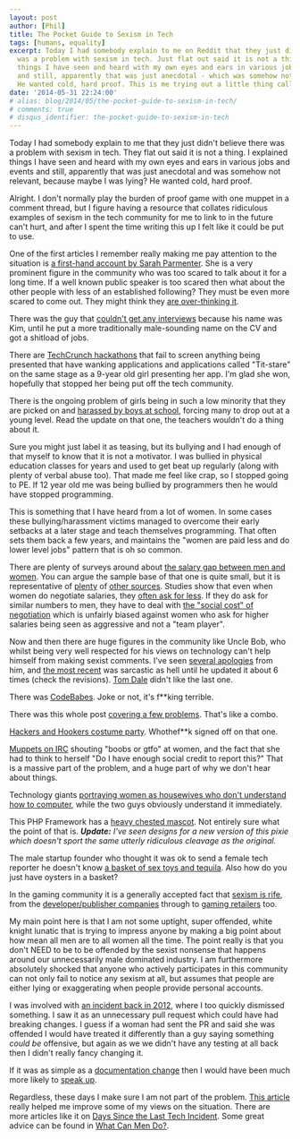 ```yaml
---
layout: post
author: [Phil]
title: The Pocket Guide to Sexism in Tech
tags: [humans, equality]
excerpt: Today I had somebody explain to me on Reddit that they just didn't believe there
  was a problem with sexism in tech. Just flat out said it is not a thing. I explained
  things I have seen and heard with my own eyes and ears in various jobs and events
  and still, apparently that was just anecdotal - which was somehow not relevant.
  He wanted cold, hard proof. This is me trying out a little thing called Google.
date: '2014-05-31 22:24:00'
# alias: blog/2014/05/the-pocket-guide-to-sexism-in-tech/
# comments: true
# disqus_identifier: the-pocket-guide-to-sexism-in-tech
---
```


Today I had somebody explain to me that they just didn't believe there was a problem with sexism in tech. They flat out said it is not a thing. I explained things I have seen and heard with my own eyes and ears in various jobs and events and still, apparently that was just anecdotal and was somehow not relevant, because maybe I was lying? He wanted cold, hard proof.

Alright. I don't normally play the burden of proof game with one muppet in a comment thread, but I figure having a resource that collates ridiculous examples of sexism in the tech community for me to link to in the future can't hurt, and after I spent the time writing this up I felt like it could be put to use.

One of the first articles I remember really making me pay attention to the situation is [a first-hand account by Sarah Parmenter](http://www.sazzy.co.uk/speaking-up/). She is a very prominent figure in the community who was too scared to talk about it for a long time. If a well known public speaker is too scared then what about the other people with less of an established following? They must be even more scared to come out. They might think they [are over-thinking it](http://juliepagano.tumblr.com/post/62034537968/i-think-im-in-an-emotionally-abusive-relationship-with).

There was the guy that [couldn't get any interviews](http://whatwouldkingleonidasdo.tumblr.com/post/54989171152/how-i-discovered-gender-discrimination) because his name was Kim, until he put a more traditionally male-sounding name on the CV and got a shitload of jobs.

There are [TechCrunch hackathons](http://www.theguardian.com/commentisfree/2013/sep/09/titstare-app-women-tech-sexism) that fail to screen anything being presented that have wanking applications and applications called "Tit-stare" on the same stage as a 9-year old girl presenting her app. I'm glad she won, hopefully that stopped her being put off the tech community.

There is the ongoing problem of girls being in such a low minority that they are picked on and [harassed by boys at school](https://www.usenix.org/blog/my-daughters-high-school-programming-teacher), forcing many to drop out at a young level. Read the update on that one, the teachers wouldn't do a thing about it.

Sure you might just label it as teasing, but its bullying and I had enough of that myself to know that it is not a motivator. I was bullied in physical education classes for years and used to get beat up regularly (along with plenty of verbal abuse too). That made me feel like crap, so I stopped going to PE. If 12 year old me was being bullied by programmers then he would have stopped programming.

This is something that I have heard from a lot of women. In some cases these bullying/harassment victims managed to overcome their early setbacks at a later stage and teach themselves programming. That often sets them back a few years, and maintains the "women are paid less and do lower level jobs" pattern that is oh so common.

There are plenty of surveys around about [the salary gap between men and women](http://www.drdobbs.com/architecture-and-design/2014-developer-salary-survey/240168195?pgno=6). You can argue the sample base of that one is quite small, but it is representative of [plenty](http://geekfeminism.wikia.com/wiki/FLOSS) of [other sources](http://geekfeminism.wikia.com/wiki/Technology_industry). Studies show that even when women do negotiate salaries, they [often ask for less](http://www.npr.org/blogs/money/2014/04/08/300290240/why-women-dont-ask-for-more-money). If they do ask for similar numbers to men, they have to deal with [the "social cost" of negotiation](http://blogs.hbr.org/2014/06/why-women-dont-negotiate-their-job-offers/) which is unfairly biased against women who ask for higher salaries being seen as aggressive and not a "team player".

Now and then there are huge figures in the community like Uncle Bob, who whilst being very well respected for his views on technology can't help himself from making sexist comments. I've seen [several apologies](https://gist.github.com/unclebob/2508746) from him, and [the most recent](https://gist.github.com/unclebob/2abcce451bafeab421f2) was sarcastic as hell until he updated it about 6 times (check the revisions). [Tom Dale](https://twitter.com/tomdale/status/465526826576916481) didn't like the last one.

There was [CodeBabes](https://codebabes.com). Joke or not, it's f**king terrible.

There was this whole post [covering a few problems](http://www.businessinsider.com/sexism-in-tech-on-secret-2014-5). That's like a combo.

[Hackers and Hookers costume party](https://www.eventbrite.com/e/hackers-hookers-costume-party-techies-entrepreneurs-tickets-8938393977). Whothef**k signed off on that one.

[Muppets on IRC](https://lindseykuper.livejournal.com/418854.html) shouting "boobs or gtfo" at women, and the fact that she had to think to herself "Do I have enough social credit to report this?" That is a massive part of the problem, and a huge part of why we don't hear about things.

Technology giants [portraying women as housewives who don't understand how to computer](http://programmersbeingdicks.tumblr.com/post/59106824903/samsungs-new-ad-for-an-ssd-which-women), while the two guys obviously understand it immediately.

This PHP Framework has a [heavy chested mascot](http://phpixie.com/tutorials/). Not entirely sure what the point of that is. _**Update:** I've seen designs for a new version of this pixie which doesn't sport the same utterly ridiculous cleavage as the original._

The male startup founder who thought it was ok to send a female tech reporter he doesn't know [a basket of sex toys and tequila](http://www.businessinsider.com/startup-sends-female-reporter-sex-schwag-2014-10). Also how do you just have oysters in a basket?

In the gaming community it is a generally accepted fact that [sexism is rife](http://www.theguardian.com/technology/gamesblog/2012/nov/28/games-industry-sexism-on-twitter), from the [developer/publisher companies](http://www.vg247.com/2014/02/17/deep-down-the-rabbit-hole-of-ingrained-games-industry-sexism/) through to [gaming retailers](http://www.gizmodo.co.uk/2011/10/how-an-unknown-games-retailer-committed-suicide-at-a-gaming-awards-event/) too.

My main point here is that I am not some uptight, super offended, white knight lunatic that is trying to impress anyone by making a big point about how mean all men are to all women all the time. The point really is that you don't NEED to be to be offended by the sexist nonsense that happens around our unnecessarily male dominated industry. I am furthermore absolutely shocked that anyone who actively participates in this community can not only fail to notice any sexism at all, but assumes that people are either lying or exaggerating when people provide personal accounts.

I was involved with [an incident back in 2012](https://github.com/EllisLab/CodeIgniter/pull/1615), where I too quickly dismissed something. I saw it as an unnecessary pull request which could have had breaking changes. I guess if a woman had sent the PR and said she was offended I would have treated it differently than a guy saying something _could be_ offensive, but again as we we didn't have any testing at all back then I didn't really fancy changing it.

If it was as simple as a [documentation change](https://www.joyent.com/blog/the-power-of-a-pronoun) then I would have been much more likely to [speak up](https://github.com/joyent/libuv/pull/1015#issuecomment-29538615).

Regardless, these days I make sure I am not part of the problem. [This article](http://bellejar.ca/2014/02/22/why-wont-you-educate-me-about-feminism/) really helped me improve some of my views on the situation. There are more articles like it on [Days Since the Last Tech Incident](http://dayssincelasttechincident.com). Some great advice can be found in [What Can Men Do?](https://medium.com/tech-culture-briefs/what-can-men-do-a1e93d985af0).
